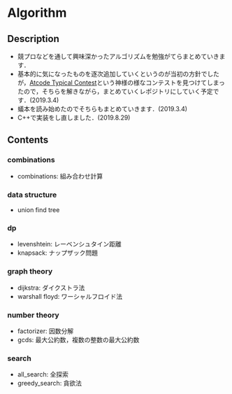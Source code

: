 # Algorithm

## Description

- 競プロなどを通して興味深かったアルゴリズムを勉強がてらまとめていきます．
- 基本的に気になったものを逐次追加していくというのが当初の方針でしたが，[Atcode Typical Contest](https://atc001.contest.atcoder.jp)という神様の様なコンテストを見つけてしまったので，そちらを解きながら，まとめていくレポジトリにしていく予定です．(2019.3.4)
- 蟻本を読み始めたのでそちらもまとめていきます．(2019.3.4)
- C++で実装をし直しました．(2019.8.29)

## Contents

### combinations

- combinations: 組み合わせ計算

### data structure

- union find tree

### dp

- levenshtein: レーベンシュタイン距離
- knapsack: ナップザック問題

### graph theory

- dijkstra: ダイクストラ法
- warshall floyd: ワーシャルフロイド法

### number theory

- factorizer: 因数分解
- gcds: 最大公約数，複数の整数の最大公約数

### search

- all_search: 全探索
- greedy_search: 貪欲法
